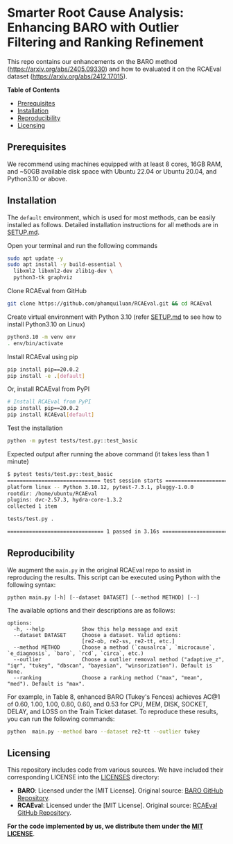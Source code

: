 # Smarter Root Cause Analysis: Enhancing BARO with Outlier Filtering and Ranking Refinement

This repo contains our enhancements on the BARO method (https://arxiv.org/abs/2405.09330) and how to evaluated it on the RCAEval dataset (https://arxiv.org/abs/2412.17015).

**Table of Contents** 
  * [Prerequisites](#prerequisites)
  * [Installation](#installation)
  * [Reproducibility](#reproducibility)
  * [Licensing](#licensing)


## Prerequisites

We recommend using machines equipped with at least 8 cores, 16GB RAM, and ~50GB available disk space with Ubuntu 22.04 or Ubuntu 20.04, and Python3.10 or above.

## Installation

The `default` environment, which is used for most methods, can be easily installed as follows. Detailed installation instructions for all methods are in [SETUP.md](docs/SETUP.md).


Open your terminal and run the following commands

```bash
sudo apt update -y
sudo apt install -y build-essential \
  libxml2 libxml2-dev zlib1g-dev \
  python3-tk graphviz
```

Clone RCAEval from GitHub

```bash
git clone https://github.com/phamquiluan/RCAEval.git && cd RCAEval
```

Create virtual environment with Python 3.10 (refer [SETUP.md](docs/SETUP.md) to see how to install Python3.10 on Linux)

```bash
python3.10 -m venv env
. env/bin/activate
```

Install RCAEval using pip

```bash
pip install pip==20.0.2
pip install -e .[default]
```

Or, install RCAEval from PyPI

```bash
# Install RCAEval from PyPI
pip install pip==20.0.2
pip install RCAEval[default]
```

Test the installation

```bash
python -m pytest tests/test.py::test_basic
```

Expected output after running the above command (it takes less than 1 minute)

```bash 
$ pytest tests/test.py::test_basic
============================== test session starts ===============================
platform linux -- Python 3.10.12, pytest-7.3.1, pluggy-1.0.0
rootdir: /home/ubuntu/RCAEval
plugins: dvc-2.57.3, hydra-core-1.3.2
collected 1 item                                                                 

tests/test.py .                                                            [100%]

=============================== 1 passed in 3.16s ================================
```

## Reproducibility

We augment the `main.py` in the original RCAEval repo to assist in reproducing the results. This script can be executed using Python with the following syntax: 

```
python main.py [-h] [--dataset DATASET] [--method METHOD] [--]
```

The available options and their descriptions are as follows:

```
options:
  -h, --help            Show this help message and exit
  --dataset DATASET     Choose a dataset. Valid options:
                        [re2-ob, re2-ss, re2-tt, etc.]
  --method METHOD       Choose a method (`causalrca`, `microcause`, `e_diagnosis`, `baro`, `rcd`, `circa`, etc.)
  --outlier             Choose a outlier removal method ("adaptive_z", "iqr", "tukey", "dbscan", "bayesian", "winsorization"). Default is None.
  --ranking             Choose a ranking method ("max", "mean", "med"). Default is "max".
```

For example, in Table 8, enhanced BARO (Tukey's Fences) achieves AC@1 of 0.60, 1.00, 1.00, 0.80, 0.60, and 0.53 for CPU, MEM, DISK, SOCKET, DELAY, and LOSS on the Train Ticket dataset. To reproduce these results, you can run the following commands:

```bash
python  main.py --method baro --dataset re2-tt --outlier tukey 
```


## Licensing

This repository includes code from various sources. We have included their corresponding LICENSE into the [LICENSES](LICENSES) directory:

- **BARO**: Licensed under the [MIT License]. Original source: [BARO GitHub Repository](https://github.com/phamquiluan/baro/blob/main/LICENSE).
- **RCAEval**: Licensed under the [MIT License]. Original source: [RCAEval GitHub Repository](https://github.com/phamquiluan/RCAEval/tree/main/LICENSES).


**For the code implemented by us, we distribute them under the [MIT LICENSE](LICENSE)**.




